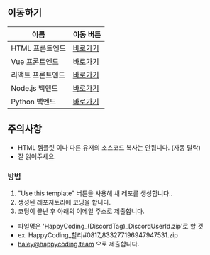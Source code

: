 ## 이동하기
이름 | 이동 버튼
------------ | -------------
HTML 프론트엔드 | [바로가기](FrontEnd_Director/HTML.md)
Vue 프론트엔드 | [바로가기](FrontEnd_Director/Vue.md)
리액트 프론트엔드 | [바로가기](FrontEnd_Director/React.md)
Node.js 백엔드 | [바로가기](BackEnd_Director/Node.md)
Python 백엔드 | [바로가기](BackEnd_Director/Python.md)

## 주의사항
* HTML 템플릿 이나 다른 유저의 소스코드 복사는 안됩니다. (자동 탈락)
* 잘 읽어주세요.

### 방법

 1. "Use this template" 버튼을 사용해 새 레포를 생성합니다..
 2. 생성된 레포지토리에 코딩을 합니다.
 3. 코딩이 끝난 후 아래의 이메일 주소로 제출합니다.
 * 파일명은 'HappyCoding_(DiscordTag)_DiscordUserId.zip'로 할 것
 * ex. HappyCoding_할리#0817_833277196947947531.zip
 * haley@happycoding.team 으로 제출합니다.
